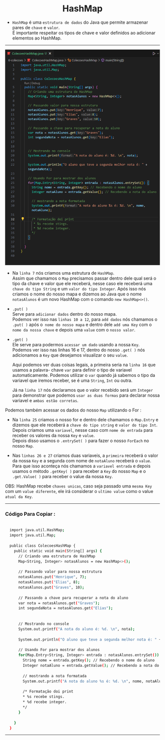 <h1 align="center">HashMap</h1>

  - ``HashMap`` é uma ``estrutura de dados`` do Java que permite armazenar pares de ``chave`` e ``valor``. <br>
  É importante respeitar os tipos de chave e valor definidos ao adicionar elementos ao HashMap.

___
  <img src="6-colecoes/img/6.1-mapas-hashmap.png">

  - Na ``linha 7`` nós criamos uma estrutura de ``HashMap``. <br>
    Assim que chamamos o ``Map`` precisamos passar dentro dele qual será o tipo da chave e valor que ele receberá, nesse caso ele receberá uma ``chave do tipo String`` e um ``valor do tipo Integer``.
    Após isso nós criamos o nome do nosso mapa e dizemos ao Java que o nome ``notasAlunos`` é um novo HashMap com o comando ``new HashMap<>()``.

  - ``.put( )`` <br>
    Serve para ``adicionar dados`` dentro do nosso mapa. <br>
    Podemos ver isso nas ``linhas 10 a 12``, para ``add dados`` nós chamamos o ``.put( )`` após o`` nome do nosso mapa`` e dentro dele ``add uma Key`` com o ``nome da nossa chave`` e depois uma ``value`` com o ``nosso valor``.

  - ``.get( )`` <br>
    Ele serve para podermos ``acessar um dado`` usando a nossa ``Key``. <br>
    Podemos ver isso nas linhas 16 e 17, dentro do nosso ``.get( )`` nós adicionamos a ``Key`` que desejamos visualizar o seu ``value``. <br>
    
    Aqui podemos ver duas coisas legais, a primeira seria na ``linha 16`` que usamos a palavra- chave ``var`` para definir o tipo de variavel automaticamente. Podemos utilizar o ``var`` quando já sabemos o tipo da variavel que iremos receber, se é uma ``String``, ``Int`` ou outra. <br>

    Já na ``linha 17`` nós declaramos que o valor recebido será um ``Integer`` para demonstrar que podemos ``usar as duas formas`` para declarar nossa variavel e ``ambas estão corretas``.

  Podemos também acessar os dados do nosso ``Map`` utilizando o For :

  - Na ``linha 25`` criamos o nosso for e dentro dele chamamos o ``Map.Entry`` e dizemos que ele receberá a ``chave do tipo string`` e ``valor do tipo Int``. <br>
    Depois criamos uma ``variavel``, nesse caso com ``nome de entrada`` para receber os valores da nossa ``Key`` e ``value``. <br>
    Depois disso usamos o ``.entrySet( )`` para fazer o nosso ``ForEach`` no nosso ``Map``.

  - Nas ``linhas 26 e 27`` criamos duas variaveis, a ``primeira`` receberá o valor da nossa ``Key`` e a segunda com nome de ``notaAluno`` receberá o ``value``.
    Para que isso aconteça nós chamamos a ``variavel entrada`` e depois usamos o método ``.getKey( )`` para receber a ``Key`` do nosso ``Map`` e o ``.get.Value( )`` para receber o value da nossa ``Key``.

  OBS: HashMap recebe ``chaves unicas``, caso seja passado uma ``mesma Key`` com um ``value diferente``, ele irá considerar o ``ultimo value`` como o value ``atual da Key``.
___
### Código Para Copiar :
  ```bash

    import java.util.HashMap;
    import java.util.Map;

    public class ColecoesHashMap {
      public static void main(String[] args) {
        // Criando uma estrutura de HashMap
        Map<String, Integer> notasAlunos = new HashMap<>();

        // Passando valor para nossa estrutura
        notasAlunos.put("Henrique", 7);
        notasAlunos.put("Elias", 8);
        notasAlunos.put("Graves", 10);

        // Passando a chave para recuperar a nota do aluno
        var nota = notasAlunos.get("Graves");
        int segundaNota = notasAlunos.get("Elias");


        // Mostrando no console
        System.out.printf("A nota do aluno é: %d. \n", nota);

        System.out.println("O aluno que teve a segunda melhor nota é: " + segundaNota);

        // Usando For para mostrar dos alunos
        for(Map.Entry<String, Integer> entrada : notasAlunos.entrySet()) {
          String nome = entrada.getKey(); // Recebendo o nome do aluno
          Integer notaAluno = entrada.getValue(); // Recebendo a nota do aluno

          // mostrando a nota formatada
          System.out.printf("A nota do aluno %s é: %d. \n", nome, notaAluno);

          /* Formatação doi print
          * %s recebe stings.
          * %d recebe integer.
          */
        }

      }  
    }

  ```

___